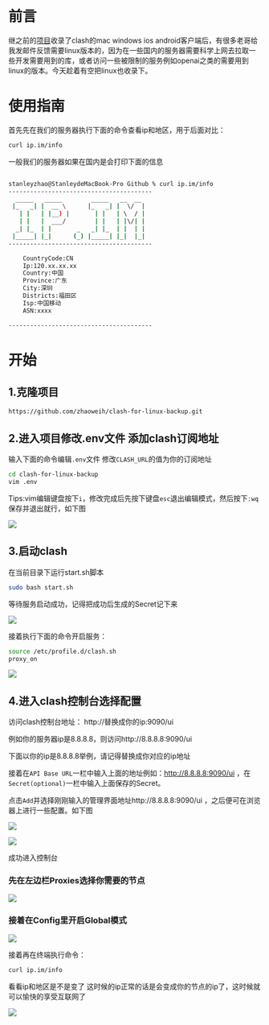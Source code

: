 

# 前言

继之前的[项目](https://github.com/zhaoweih/Clash-Copy)收录了clash的mac windows ios android客户端后，有很多老哥给我发邮件反馈需要linux版本的，因为在一些国内的服务器需要科学上网去拉取一些开发需要用到的库，或者访问一些被限制的服务例如openai之类的需要用到linux的版本。今天趁着有空把linux也收录下。

# 使用指南

首先先在我们的服务器执行下面的命令查看ip和地区，用于后面对比：
```bash
curl ip.im/info
```

一般我们的服务器如果在国内是会打印下面的信息
```bash

stanleyzhao@StanleydeMacBook-Pro Github % curl ip.im/info
----------------------------------------
  _____   _____        _____   __  __
 |_   _| |  __ \      |_   _| |  \/  |
   | |   | |__) |       | |   | \  / |
   | |   |  ___/        | |   | |\/| |
  _| |_  | |       _   _| |_  | |  | |
 |_____| |_|      (_) |_____| |_|  |_|
----------------------------------------

  	CountryCode:CN
	Ip:120.xx.xx.xx
	Country:中国
	Province:广东
	City:深圳
	Districts:福田区
	Isp:中国移动
	ASN:xxxx

----------------------------------------
```

# 开始

## 1.克隆项目

```bash
https://github.com/zhaoweih/clash-for-linux-backup.git
```

## 2.进入项目修改.env文件 添加clash订阅地址

输入下面的命令编辑`.env`文件 修改`CLASH_URL`的值为你的订阅地址

```bash
cd clash-for-linux-backup
vim .env
```
Tips:vim编辑键盘按下`i`，修改完成后先按下键盘`esc`退出编辑模式，然后按下`:wq` 保存并退出就行，如下图



![](./images/2.png)

## 3.启动clash

在当前目录下运行start.sh脚本
```bash
sudo bash start.sh
```
等待服务启动成功，记得把成功后生成的Secret记下来

![](./images/3.png)

接着执行下面的命令开启服务：
```bash
source /etc/profile.d/clash.sh
proxy_on
```

![](./images/4.png)

## 4.进入clash控制台选择配置

访问clash控制台地址：
http://替换成你的ip:9090/ui

例如你的服务器ip是8.8.8.8，则访问http://8.8.8.8:9090/ui

下面以你的ip是8.8.8.8举例，请记得替换成你对应的ip地址

接着在`API Base URL`一栏中输入上面的地址例如：http://8.8.8.8:9090/ui ，在`Secret(optional)`一栏中输入上面保存的Secret。

点击`Add`并选择刚刚输入的管理界面地址http://8.8.8.8:9090/ui ，之后便可在浏览器上进行一些配置。如下图

![](./images/10.png)

![](./images/11.png)



成功进入控制台

### 先在左边栏Proxies选择你需要的节点

![](./images/7.png)

### 接着在Config里开启Global模式

![](./images/8.png)


接着再在终端执行命令：

```bash
curl ip.im/info
```

看看ip和地区是不是变了
这时候的ip正常的话是会变成你的节点的ip了，这时候就可以愉快的享受互联网了



![](./images/9.png)
